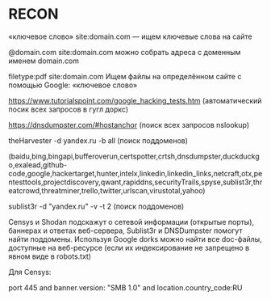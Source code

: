# RECON
«ключевое слово» site:domain.com — ищем ключевые слова на сайте

 @domain.com site:domain.com можно собрать адреса с доменным именем domain.com
 
 filetype:pdf site:domain.com  Ищем файлы на определённом сайте с помощью Google: «ключевое слово»
 
 https://www.tutorialspoint.com/google_hacking_tests.htm (автоматический посик всех запросов в гугл доркс)

 https://dnsdumpster.com/#hostanchor (поиск всех запросов nslookup)

 theHarvester -d yandex.ru -b all    (поиск поддоменов)
 
 (baidu,bing,bingapi,bufferoverun,certspotter,crtsh,dnsdumpster,duckduckgo,exalead,github-code,google,hackertarget,hunter,intelx,linkedin,linkedin_links,netcraft,otx,pentesttools,projectdiscovery,qwant,rapiddns,securityTrails,spyse,sublist3r,threatcrowd,threatminer,trello,twitter,urlscan,virustotal,yahoo)

sublist3r -d "yandex.ru" -v -t 2      (поиск поддоменов)



Censys и Shodan подскажут о сетевой информации (открытые порты), баннерах и ответах веб-сервера, Sublist3r и DNSDumpster помогут найти поддомены. Используя Google dorks можно найти все doc-файлы, доступные на веб-ресурсе (если их индексирование не запрещено в явном виде в robots.txt)

Для Censys:  

port 445 and banner.version: "SMB 1.0" and location.country_code:RU

